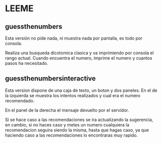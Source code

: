 LEEME
===========

guessthenumbers
---------------------------
Esta versión no pide nada, ni muestra nada por pantalla, es todo por consola.

Realiza una busqueda dicotomica clasica y va imprimiendo por consola el rango actual.
Cuando encuentra el numero, imprime el numero y cuantos pasos ha necesitado.

guessthenumbersinteractive
---------------------------
Esta version dispone de una caja de texto, un boton y dos paneles.
En el de la izquierda se muestra los intentos realizados y cual era el numero recomendado.

En el panel de la derecha el mensaje devuelto por el servidor.

Si se hace caso a las recomendaciones se ira actualizando la sugerencia, en cambio, si no haces caso y metes un numero
cualquiera la recomendacion seguira siendo la misma, hasta que hagas caso, ya que haciendo caso a las recomendaciones
lo encontraras muy rapido.
